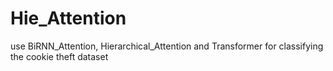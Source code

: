 # Hie_Attention
use BiRNN_Attention, Hierarchical_Attention and Transformer for classifying the cookie theft dataset
